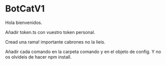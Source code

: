 # BotCatV1

Hola bienvenidos.

Añadir token.ts con vuestro token personal. 

Cread una rama! importante cabrones no la lieis. 

Añadir cada comando en la carpeta comando y en el objeto de config. Y no os olvideis de hacer npm install.
